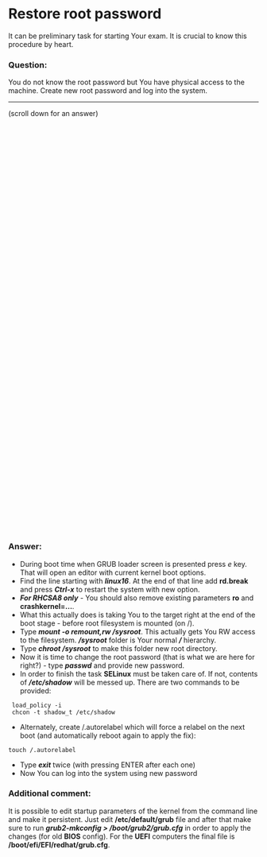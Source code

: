 # Restore root password

It can be preliminary task for starting Your exam. It is crucial to know this procedure by heart. 

### Question:
 You do not know the root password but You have physical access to the machine. Create new root password
and log into the system.

***
(scroll down for an answer)

<br/><br/><br/><br/><br/><br/><br/><br/><br/><br/><br/><br/><br/><br/><br/><br/><br/><br/><br/><br/><br/><br/><br/><br/>
<br/><br/><br/><br/><br/><br/><br/><br/><br/><br/><br/><br/><br/><br/><br/><br/><br/><br/><br/><br/><br/><br/><br/><br/>

### Answer:

* During boot time when GRUB loader screen is presented press *e* key. That will open an editor with current kernel boot options.
* Find the line starting with ***linux16***. At the end of that line add **rd.break** and press ***Ctrl-x*** to restart the 
system with new option.
* ***For RHCSA8 only*** - You should also remove existing parameters **ro** and **crashkernel=...**.
* What this actually does is taking You to the target right at the end of the boot stage - before root filesystem is mounted (on /).
* Type ***mount -o remount,rw /sysroot***. This actually gets You RW access to the filesystem. ***/sysroot*** folder is Your 
normal ***/*** hierarchy.
* Type ***chroot /sysroot*** to make this folder new root directory.
* Now it is time to change the root password (that is what we are here for right?) - type ***passwd*** and provide new
password.
* In order to finish the task **SELinux** must be taken care of. If not, contents of ***/etc/shadow*** will be messed up. There are
two commands to be provided:
```
 load_policy -i 
 chcon -t shadow_t /etc/shadow
```

* Alternately, create /.autorelabel which will force a relabel on the next boot (and automatically reboot again to apply the fix):
```
touch /.autorelabel
```

* Type ***exit*** twice (with pressing ENTER after each one)
* Now You can log into the system using new password


### Additional comment:

It is possible to edit startup parameters of the kernel from the command line and make it persistent. Just edit **/etc/default/grub**
file and after that make sure to run ***grub2-mkconfig > /boot/grub2/grub.cfg*** in order to apply the changes (for old **BIOS** config). For the **UEFI** computers the final file is **/boot/efi/EFI/redhat/grub.cfg**.